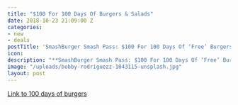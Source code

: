 ```yaml
---
title: "$100 For 100 Days Of Burgers & Salads"
date: 2018-10-23 21:09:00 Z
categories:
- new
- deals
postTitle: 'SmashBurger Smash Pass: $100 For 100 Days Of ‘Free’ Burgers & Salads'
icon: 
description: "**SmashBurger Smash Pass: $100 For 100 Days Of ‘Free’ Burgers & Salads**"
image: "/uploads/bobby-rodriguezz-1043115-unsplash.jpg"
layout: post
---
```


[Link to 100 days of burgers](https://smashburger.com/smashpass/)